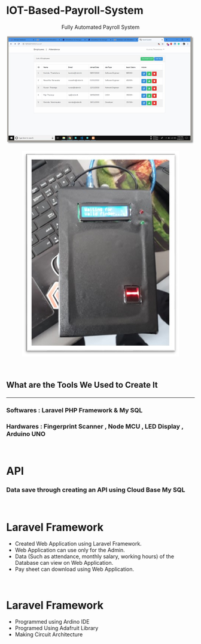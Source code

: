 # IOT-Based-Payroll-System

<p align="center">Fully Automated Payroll System</p>

<p align="center"><img src="public/Picture1.jpg"></p>

<p align="center"><img src="public/Picture2.jpg"></p>

<br>

## What are the Tools We Used to Create It <hr>

### Softwares : Laravel PHP Framework & My SQL

### Hardwares : Fingerprint Scanner , Node MCU , LED Display , Arduino UNO

<br>

# API

### Data save through creating an API using Cloud Base My SQL

<br>

# Laravel Framework

<ul>
<li>Created Web Application using Laravel Framework.</li>
<li>Web Application can use only for the Admin.</li>
<li>Data (Such as attendance, monthly salary, working hours) of the Database can view on Web Application.</li>
<li>Pay sheet can download using Web Application.</li>
</ul>

<br>

# Laravel Framework

<ul>
<li>Programmed using Ardino IDE</li>
<li>Programed Using Adafruit Library</li>
<li>Making Circuit Architecture</li>
</ul>
